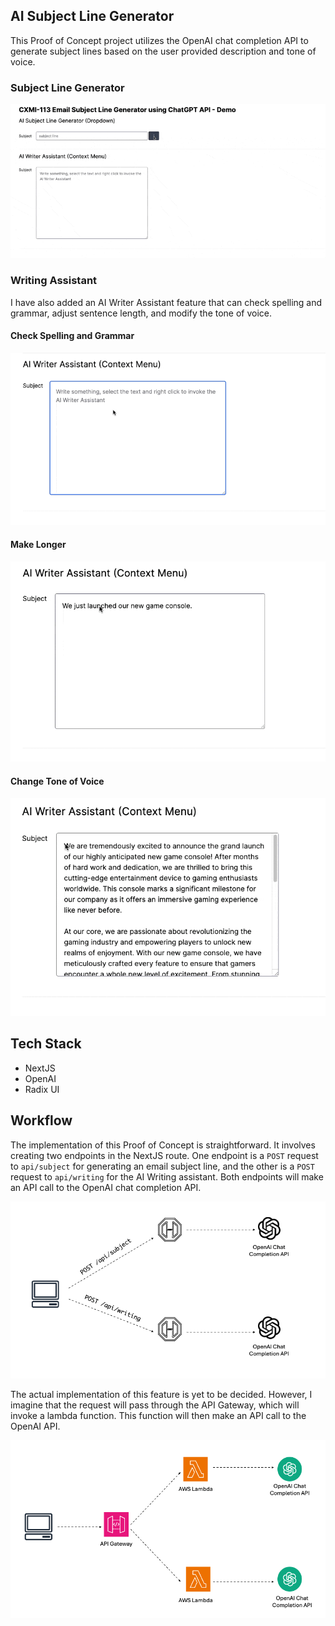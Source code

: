 ## AI Subject Line Generator

This Proof of Concept project utilizes the OpenAI chat completion API to generate subject lines based on the user provided description and tone of voice.

### Subject Line Generator

![subject-line-demo](./public/subject-line.gif)

### Writing Assistant
I have also added an AI Writer Assistant feature that can check spelling and grammar, adjust sentence length, and modify the tone of voice.

#### Check Spelling and Grammar

![spelling](./public/spelling.gif)

#### Make Longer

![make-longer](./public/make-longer.gif)

#### Change Tone of Voice

![change-tone](./public/tone-of-voice.gif)

## Tech Stack
- NextJS
- OpenAI
- Radix UI

## Workflow
The implementation of this Proof of Concept is straightforward. It involves creating two endpoints in the NextJS route. One endpoint is a `POST` request to `api/subject` for generating an email subject line, and the other is a `POST` request to `api/writing` for the AI Writing assistant. Both endpoints will make an API call to the OpenAI chat completion API.

![workflow](./public/workflow.gif)

The actual implementation of this feature is yet to be decided. However, I imagine that the request will pass through the API Gateway, which will invoke a lambda function. This function will then make an API call to the OpenAI API.

![future-workflow](./public/future.gif)
